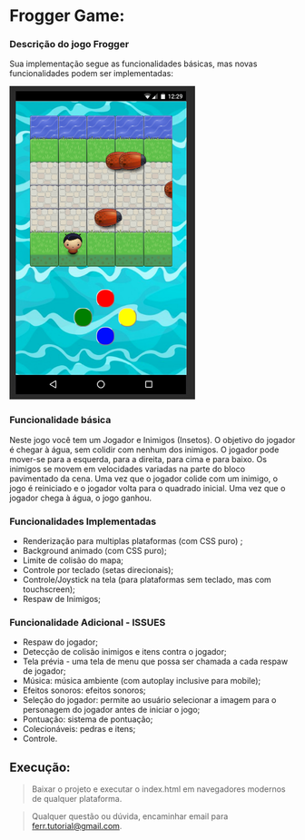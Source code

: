 # Frogger Game: 


### Descrição do jogo Frogger 

Sua implementação segue as funcionalidades básicas,
mas novas funcionalidades podem ser implementadas:

![PrintScreen da tela do jogo](https://raw.githubusercontent.com/EduardoFerr/Frogame/master/images/PrintScreen/frogameMobile.png "Frog Game - HTML5/CSS3/JS-OO")

### Funcionalidade básica

Neste jogo você tem um Jogador e Inimigos (Insetos). O objetivo do jogador é chegar à água, sem colidir com nenhum dos inimigos. O jogador pode mover-se para a esquerda, para a direita, para cima e para baixo. Os inimigos se movem em velocidades variadas na parte do bloco pavimentado da cena. Uma vez que o jogador colide com um inimigo, o jogo é reiniciado e o jogador volta para o quadrado inicial. Uma vez que o jogador chega à água, o jogo ganhou.

### Funcionalidades Implementadas
+ Renderização para multiplas plataformas (com CSS puro) ;
+ Background animado (com CSS puro);
+ Limite de colisão do mapa;
+ Controle por teclado (setas direcionais);
+ Controle/Joystick na tela (para plataformas sem teclado, mas com touchscreen);
+ Respaw de Inimigos;


### Funcionalidade Adicional - ISSUES
- Respaw do jogador;
- Detecção de colisão  inimigos e itens contra o jogador;
- Tela prévia - uma tela de menu que possa ser chamada a cada respaw de jogador;
- Música: música ambiente (com autoplay inclusive para mobile);
- Efeitos sonoros: efeitos sonoros;
- Seleção do jogador: permite ao usuário selecionar a imagem para o personagem do jogador antes de iniciar o jogo;
- Pontuação: sistema de pontuação;
- Colecionáveis: pedras e itens;
- Controle.


## Execução:
> Baixar o projeto e executar o index.html em navegadores modernos de qualquer plataforma.

>Qualquer questão ou dúvida, encaminhar email para ferr.tutorial@gmail.com.
